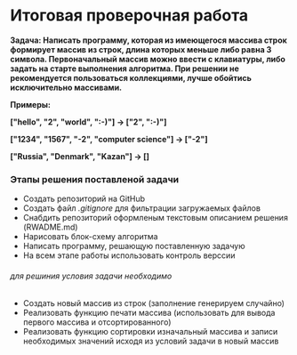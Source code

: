 # Итоговая проверочная работа

**Задача: Написать программу, которая из имеющегося массива строк формирует массив из строк, длина которых меньше либо равна 3 символа. Первоначальный массив можно ввести с клавиатуры, либо задать на старте выполнения алгоритма. При решении не рекомендуется пользоваться коллекциями, лучше обойтись исключительно массивами.**

**Примеры:**

**["hello", "2", "world", ":-)"] -> ["2", ":-)"]**

**["1234", "1567", "-2", "computer science"] -> ["-2"]**

**["Russia", "Denmark", "Kazan"] -> []**

### Этапы решения поставленой задачи

* Создать репозиторий на GitHub
* Создать файл *.gitignore* для фильтрации загружаемых файлов
* Снабдить репозиторий оформленым текстовым описанием решения (RWADME.md)
* Нарисовать блок-схему алгоритма
* Написать программу, решающую поставленную задачую
* На всем этапе работы использовать контроль верссии

###### для решиния условия задачи необходимо

* Создать новый массив из строк (заполнение генерируем случайно)
* Реализовать функцию печати массива (использовать для вывода первого массива и отсортированного)
* Реализовать функцию сортировки изначальный массива и записи необходимых значений исходя из условий задачи в новый массив
